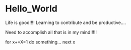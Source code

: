 # Hello_World


Life is good!!!! Learning to contribute and be
productive....

Need to accomplish all that is in my mind!!!!!


for x+=X=1
  do something...
next x
